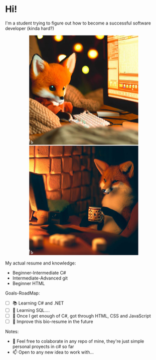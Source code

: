# Hi!

I'm a student trying to figure out how to become a successful software developer (kinda hard?)

<p align="center">
  <img src="Images/Foxxy1.jpg" width="350">
  <img src="Images/Foxxy2.jpg" width="350">
</p>

My actual resume and knowledge:

- Beginner-Intermediate C#
- Intermediate-Advanced git
- Beginner HTML

Goals-RoadMap:
  
- [ ] 📚 Learning C# and .NET
- [ ] 👀 Learning SQL.... 
- [ ]  🌱 Once I get enough of C#, got through HTML, CSS and JavaScript
- [ ]  👋 Improve this bio-resume in the future

Notes:

- 💞️ Feel free to colaborate in any repo of mine, they're just simple personal proyects in c# so far
- 📫 Open to any new idea to work with...
